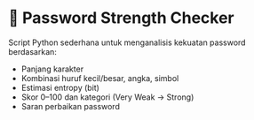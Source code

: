 # 🔐 Password Strength Checker

Script Python sederhana untuk menganalisis kekuatan password berdasarkan:
- Panjang karakter
- Kombinasi huruf kecil/besar, angka, simbol
- Estimasi entropy (bit)
- Skor 0–100 dan kategori (Very Weak → Strong)
- Saran perbaikan password
